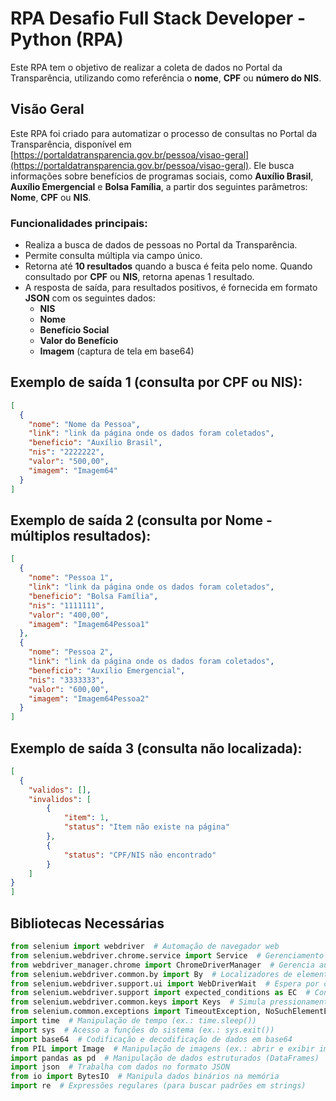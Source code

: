 # RPA Desafio Full Stack Developer - Python (RPA)

Este RPA tem o objetivo de realizar a coleta de dados no Portal da Transparência, utilizando como referência o **nome**, **CPF** ou **número do NIS**.

## Visão Geral

Este RPA foi criado para automatizar o processo de consultas no Portal da Transparência, disponível em [https://portaldatransparencia.gov.br/pessoa/visao-geral](https://portaldatransparencia.gov.br/pessoa/visao-geral). Ele busca informações sobre benefícios de programas sociais, como **Auxílio Brasil**, **Auxílio Emergencial** e **Bolsa Família**, a partir dos seguintes parâmetros: **Nome**, **CPF** ou **NIS**.

### Funcionalidades principais:
- Realiza a busca de dados de pessoas no Portal da Transparência.
- Permite consulta múltipla via campo único.
- Retorna até **10 resultados** quando a busca é feita pelo nome. Quando consultado por **CPF** ou **NIS**, retorna apenas 1 resultado.
- A resposta de saída, para resultados positivos, é fornecida em formato **JSON** com os seguintes dados:
  - **NIS**
  - **Nome**
  - **Benefício Social**
  - **Valor do Benefício**
  - **Imagem** (captura de tela em base64)

## Exemplo de saída 1 (consulta por CPF ou NIS):
```json
[
  {
    "nome": "Nome da Pessoa",
    "link": "link da página onde os dados foram coletados",
    "beneficio": "Auxílio Brasil",
    "nis": "2222222",
    "valor": "500,00",
    "imagem": "Imagem64"
  }
]
```

## Exemplo de saída 2 (consulta por Nome - múltiplos resultados):
```json
[
  {
    "nome": "Pessoa 1",
    "link": "link da página onde os dados foram coletados",
    "beneficio": "Bolsa Família",
    "nis": "1111111",
    "valor": "400,00",
    "imagem": "Imagem64Pessoa1"
  },
  {
    "nome": "Pessoa 2",
    "link": "link da página onde os dados foram coletados",
    "beneficio": "Auxílio Emergencial",
    "nis": "3333333",
    "valor": "600,00",
    "imagem": "Imagem64Pessoa2"
  }
]
```
## Exemplo de saída 3 (consulta não localizada):
```json
[
  {
    "validos": [],
    "invalidos": [
        {
            "item": 1,
            "status": "Item não existe na página"
        },
        {
            "status": "CPF/NIS não encontrado"
        }
    ]
}
]
```

## Bibliotecas Necessárias

```python
from selenium import webdriver  # Automação de navegador web
from selenium.webdriver.chrome.service import Service  # Gerenciamento do serviço do ChromeDriver
from webdriver_manager.chrome import ChromeDriverManager  # Gerencia automaticamente o download do ChromeDriver
from selenium.webdriver.common.by import By  # Localizadores de elementos (ID, XPATH, etc.)
from selenium.webdriver.support.ui import WebDriverWait  # Espera por condições específicas
from selenium.webdriver.support import expected_conditions as EC  # Condições esperadas para o WebDriverWait
from selenium.webdriver.common.keys import Keys  # Simula pressionamento de teclas
from selenium.common.exceptions import TimeoutException, NoSuchElementException, ElementNotInteractableException, StaleElementReferenceException  # Exceções do Selenium
import time  # Manipulação de tempo (ex.: time.sleep())
import sys  # Acesso a funções do sistema (ex.: sys.exit())
import base64  # Codificação e decodificação de dados em base64
from PIL import Image  # Manipulação de imagens (ex.: abrir e exibir imagens)
import pandas as pd  # Manipulação de dados estruturados (DataFrames)
import json  # Trabalha com dados no formato JSON
from io import BytesIO  # Manipula dados binários na memória
import re  # Expressões regulares (para buscar padrões em strings)

